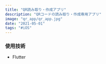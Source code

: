 ```yaml
---
title: "QR読み取り・作成アプリ"
description: "QRコードの読み取り・作成専用アプリ"
image: "qr_app/qr_app.jpg"
date: "2021-05-01"
tags: "#iOS"
---
```


### 使用技術

- Flutter
